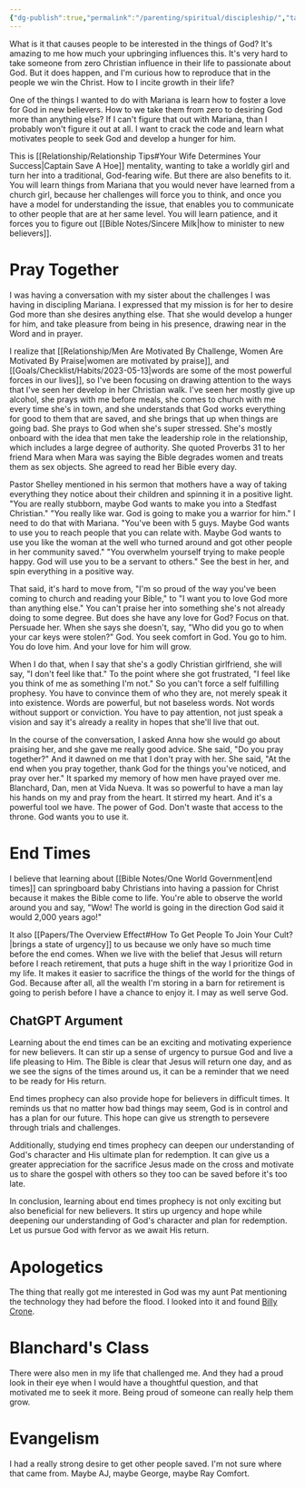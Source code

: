 ```yaml
---
{"dg-publish":true,"permalink":"/parenting/spiritual/discipleship/","tags":["discipleship"],"created":"Apr 28, 2023, 9:35 PM","updated":""}
---
```



What is it that causes people to be interested in the things of God? It's amazing to me how much your upbringing influences this. It's very hard to take someone from zero Christian influence in their life to passionate about God. But it does happen, and I'm curious how to reproduce that in the people we win the Christ. How to I incite growth in their life?

One of the things I wanted to do with Mariana is learn how to foster a love for God in new believers. How to we take them from zero to desiring God more than anything else? If I can't figure that out with Mariana, than I probably won't figure it out at all. I want to crack the code and learn what motivates people to seek God and develop a hunger for him.

This is [[Relationship/Relationship Tips#Your Wife Determines Your Success\|Captain Save A Hoe]] mentality, wanting to take a worldly girl and turn her into a traditional, God-fearing wife. But there are also benefits to it. You will learn things from Mariana that you would never have learned from a church girl, because her challenges will force you to think, and once you have a model for understanding the issue, that enables you to communicate to other people that are at her same level. You will learn patience, and it forces you to figure out [[Bible Notes/Sincere Milk\|how to minister to new believers]].

# Pray Together

I was having a conversation with my sister about the challenges I was having in discipling Mariana. I expressed that my mission is for her to desire God more than she desires anything else. That she would develop a hunger for him, and take pleasure from being in his presence, drawing near in the Word and in prayer.

I realize that [[Relationship/Men Are Motivated By Challenge, Women Are Motivated By Praise\|women are motivated by praise]], and [[Goals/Checklist/Habits/2023-05-13\|words are some of the most powerful forces in our lives]], so I've been focusing on drawing attention to the ways that I've seen her develop in her Christian walk. I've seen her mostly give up alcohol, she prays with me before meals, she comes to church with me every time she's in town, and she understands that God works everything for good to them that are saved, and she brings that up when things are going bad. She prays to God when she's super stressed. She's mostly onboard with the idea that men take the leadership role in the relationship, which includes a large degree of authority. She quoted Proverbs 31 to her friend Mara when Mara was saying the Bible degrades women and treats them as sex objects. She agreed to read her Bible every day.

Pastor Shelley mentioned in his sermon that mothers have a way of taking everything they notice about their children and spinning it in a positive light. "You are really stubborn, maybe God wants to make you into a Stedfast Christian." "You really like war. God is going to make you a warrior for him." I need to do that with Mariana. "You've been with 5 guys. Maybe God wants to use you to reach people that you can relate with. Maybe God wants to use you like the woman at the well who turned around and got other people in her community saved." "You overwhelm yourself trying to make people happy. God will use you to be a servant to others." See the best in her, and spin everything in a positive way.

That said, it's hard to move from, "I'm so proud of the way you've been coming to church and reading your Bible," to "I want you to love God more than anything else." You can't praise her into something she's not already doing to some degree. But does she have any love for God? Focus on that. Persuade her. When she says she doesn't, say, "Who did you go to when your car keys were stolen?" God. You seek comfort in God. You go to him. You do love him. And your love for him will grow.

When I do that, when I say that she's a godly Christian girlfriend, she will say, "I don't feel like that." To the point where she got frustrated, "I feel like you think of me as something I'm not." So you can't force a self fulfilling prophesy. You have to convince them of who they are, not merely speak it into existence. Words are powerful, but not baseless words. Not words without support or conviction. You have to pay attention, not just speak a vision and say it's already a reality in hopes that she'll live that out.

In the course of the conversation, I asked Anna how she would go about praising her, and she gave me really good advice. She said, "Do you pray together?" And it dawned on me that I don't pray with her. She said, "At the end when you pray together, thank God for the things you've noticed, and pray over her." It sparked my memory of how men have prayed over me. Blanchard, Dan, men at Vida Nueva. It was so powerful to have a man lay his hands on my and pray from the heart. It stirred my heart. And it's a powerful tool we have. The power of God. Don't waste that access to the throne. God wants you to use it.

# End Times

I believe that learning about [[Bible Notes/One World Government\|end times]] can springboard baby Christians into having a passion for Christ because it makes the Bible come to life. You're able to observe the world around you and say, "Wow! The world is going in the direction God said it would 2,000 years ago!"

It also [[Papers/The Overview Effect#How To Get People To Join Your Cult?\|brings a state of urgency]] to us because we only have so much time before the end comes. When we live with the belief that Jesus will return before I reach retirement, that puts a huge shift in the way I prioritize God in my life. It makes it easier to sacrifice the things of the world for the things of God. Because after all, all the wealth I'm storing in a barn for retirement is going to perish before I have a chance to enjoy it. I may as well serve God.

## ChatGPT Argument

Learning about the end times can be an exciting and motivating experience for new believers. It can stir up a sense of urgency to pursue God and live a life pleasing to Him. The Bible is clear that Jesus will return one day, and as we see the signs of the times around us, it can be a reminder that we need to be ready for His return.

End times prophecy can also provide hope for believers in difficult times. It reminds us that no matter how bad things may seem, God is in control and has a plan for our future. This hope can give us strength to persevere through trials and challenges.

Additionally, studying end times prophecy can deepen our understanding of God's character and His ultimate plan for redemption. It can give us a greater appreciation for the sacrifice Jesus made on the cross and motivate us to share the gospel with others so they too can be saved before it's too late.

In conclusion, learning about end times prophecy is not only exciting but also beneficial for new believers. It stirs up urgency and hope while deepening our understanding of God's character and plan for redemption. Let us pursue God with fervor as we await His return.

# Apologetics

The thing that really got me interested in God was my aunt Pat mentioning the technology they had before the flood. I looked into it and found [Billy Crone](https://www.youtube.com/watch?v=-vZd2PtILok&list=PLNIf9z4D1dDOhW51bcOqZDGxOJdYoo5R-).

# Blanchard's Class

There were also men in my life that challenged me. And they had a proud look in their eye when I would have a thoughtful question, and that motivated me to seek it more. Being proud of someone can really help them grow.

# Evangelism

I had a really strong desire to get other people saved. I'm not sure where that came from. Maybe AJ, maybe George, maybe Ray Comfort.